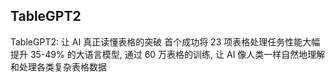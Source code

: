 

## TableGPT2
TableGPT2: 让 AI 真正读懂表格的突破
 首个成功将 23 项表格处理任务性能大幅提升 35-49% 的大语言模型, 通过 60 万表格的训练, 让 AI 像人类一样自然地理解和处理各类复杂表格数据
